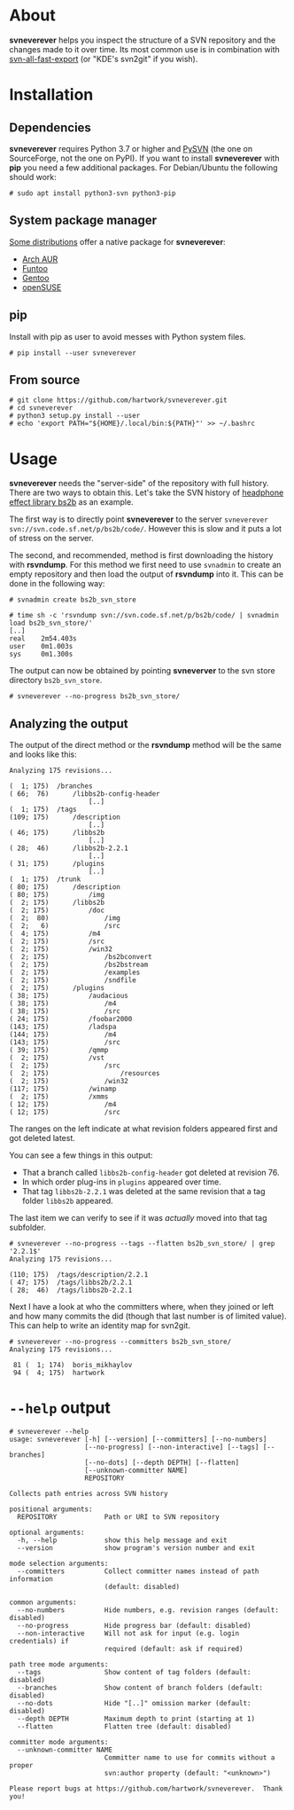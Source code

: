 # About
**svneverever** helps you inspect the structure of a SVN repository and the changes made to it over time. Its most common use is in combination with [svn-all-fast-export](https://github.com/svn-all-fast-export/svn2git) (or "KDE's svn2git" if you wish).


# Installation

## Dependencies
**svneverever** requires Python 3.7 or higher
and [PySVN](https://pysvn.sourceforge.io/)
(the one on SourceForge, not the one on PyPI).
If you want to install **svneverever** with **pip** you need a few additional packages.
For Debian/Ubuntu the following should work:

```console
# sudo apt install python3-svn python3-pip
```

## System package manager
[Some distributions](https://repology.org/projects/?search=svneverever) offer a native package for **svneverever**:
- [Arch AUR](https://aur.archlinux.org/packages/python-svneverever/)
- [Funtoo](https://github.com/funtoo/dev-kit/tree/1.4-release/dev-vcs/svneverever)
- [Gentoo](https://packages.gentoo.org/packages/dev-vcs/svneverever)
- [openSUSE](https://software.opensuse.org/package/python-svneverever)

## pip
Install with pip as user to avoid messes with Python system files.
```console
# pip install --user svneverever
```

## From source
```console
# git clone https://github.com/hartwork/svneverever.git
# cd svneverever
# python3 setup.py install --user
# echo 'export PATH="${HOME}/.local/bin:${PATH}"' >> ~/.bashrc
```

# Usage
**svneverever** needs the "server-side" of the repository with full history. There are two ways to obtain this. Let's take the SVN history of [headphone effect library bs2b](http://bs2b.sourceforge.net/) as an example.

The first way is to directly point **svneverever** to the server `svneverever svn://svn.code.sf.net/p/bs2b/code/`. However this is slow and it puts a lot of stress on the server.

The second, and recommended, method is first downloading the history with **rsvndump**. For this method we first need to use `svnadmin` to create an empty repository and then load the output of **rsvndump** into it. This can be done in the following way:

```console
# svnadmin create bs2b_svn_store

# time sh -c 'rsvndump svn://svn.code.sf.net/p/bs2b/code/ | svnadmin load bs2b_svn_store/'
[..]
real    2m54.403s
user    0m1.003s
sys     0m1.300s
```

The output can now be obtained by pointing **svneverver** to the svn store directory `bs2b_svn_store`.

```console
# svneverever --no-progress bs2b_svn_store/
```

## Analyzing the output
The output of the direct method or the **rsvndump** method will be the same and looks like this:

```console
Analyzing 175 revisions...

(  1; 175)  /branches
( 66;  76)      /libbs2b-config-header
                    [..]
(  1; 175)  /tags
(109; 175)      /description
                    [..]
( 46; 175)      /libbs2b
                    [..]
( 28;  46)      /libbs2b-2.2.1
                    [..]
( 31; 175)      /plugins
                    [..]
(  1; 175)  /trunk
( 80; 175)      /description
( 80; 175)          /img
(  2; 175)      /libbs2b
(  2; 175)          /doc
(  2;  80)              /img
(  2;   6)              /src
(  4; 175)          /m4
(  2; 175)          /src
(  2; 175)          /win32
(  2; 175)              /bs2bconvert
(  2; 175)              /bs2bstream
(  2; 175)              /examples
(  2; 175)              /sndfile
(  2; 175)      /plugins
( 38; 175)          /audacious
( 38; 175)              /m4
( 38; 175)              /src
( 24; 175)          /foobar2000
(143; 175)          /ladspa
(144; 175)              /m4
(143; 175)              /src
( 39; 175)          /qmmp
(  2; 175)          /vst
(  2; 175)              /src
(  2; 175)                  /resources
(  2; 175)              /win32
(117; 175)          /winamp
(  2; 175)          /xmms
( 12; 175)              /m4
( 12; 175)              /src
```

The ranges on the left indicate at what revision folders appeared first and got deleted latest.

You can see a few things in this output:
* That a branch called `libbs2b-config-header` got deleted at revision 76.
* In which order plug-ins in `plugins` appeared over time.
* That tag `libbs2b-2.2.1` was deleted at the same revision that a tag folder `libbs2b` appeared.

The last item we can verify to see if it was _actually_ moved into that tag subfolder.

```console
# svneverever --no-progress --tags --flatten bs2b_svn_store/ | grep '2.2.1$'
Analyzing 175 revisions...

(110; 175)  /tags/description/2.2.1
( 47; 175)  /tags/libbs2b/2.2.1
( 28;  46)  /tags/libbs2b-2.2.1
```

Next I have a look at who the committers where, when they joined or left and how many commits the did (though that last number is of limited value). This can help to write an identity map for svn2git.

```console
# svneverever --no-progress --committers bs2b_svn_store/
Analyzing 175 revisions...

 81 (  1; 174)  boris_mikhaylov
 94 (  4; 175)  hartwork
```

# `--help` output
```console
# svneverever --help
usage: svneverever [-h] [--version] [--committers] [--no-numbers]
                   [--no-progress] [--non-interactive] [--tags] [--branches]
                   [--no-dots] [--depth DEPTH] [--flatten]
                   [--unknown-committer NAME]
                   REPOSITORY

Collects path entries across SVN history

positional arguments:
  REPOSITORY            Path or URI to SVN repository

optional arguments:
  -h, --help            show this help message and exit
  --version             show program's version number and exit

mode selection arguments:
  --committers          Collect committer names instead of path information
                        (default: disabled)

common arguments:
  --no-numbers          Hide numbers, e.g. revision ranges (default: disabled)
  --no-progress         Hide progress bar (default: disabled)
  --non-interactive     Will not ask for input (e.g. login credentials) if
                        required (default: ask if required)

path tree mode arguments:
  --tags                Show content of tag folders (default: disabled)
  --branches            Show content of branch folders (default: disabled)
  --no-dots             Hide "[..]" omission marker (default: disabled)
  --depth DEPTH         Maximum depth to print (starting at 1)
  --flatten             Flatten tree (default: disabled)

committer mode arguments:
  --unknown-committer NAME
                        Committer name to use for commits without a proper
                        svn:author property (default: "<unknown>")

Please report bugs at https://github.com/hartwork/svneverever.  Thank you!
```
